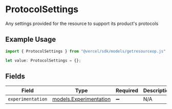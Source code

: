 # ProtocolSettings

Any settings provided for the resource to support its product's protocols

## Example Usage

```typescript
import { ProtocolSettings } from "@vercel/sdk/models/getresourceop.js";

let value: ProtocolSettings = {};
```

## Fields

| Field                                                  | Type                                                   | Required                                               | Description                                            |
| ------------------------------------------------------ | ------------------------------------------------------ | ------------------------------------------------------ | ------------------------------------------------------ |
| `experimentation`                                      | [models.Experimentation](../models/experimentation.md) | :heavy_minus_sign:                                     | N/A                                                    |
